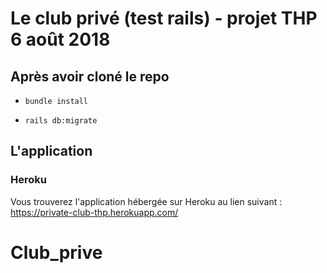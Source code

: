 # Le club privé (test rails) - projet THP 6 août 2018

## Après avoir cloné le repo

- `bundle install`

- `rails db:migrate`

## L'application

### Heroku

Vous trouverez l'application hébergée sur Heroku au lien suivant : https://private-club-thp.herokuapp.com/

# Club_prive
